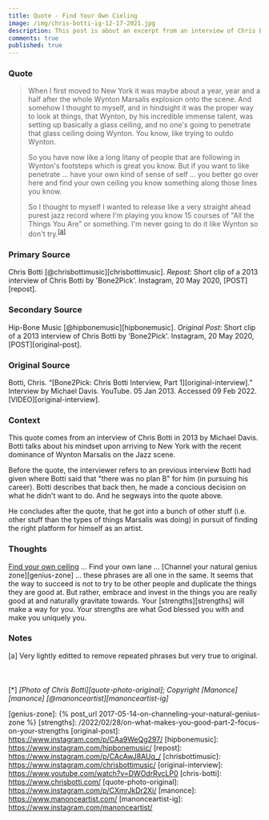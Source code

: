 ```yaml
---
title: Quote - Find Your Own Cieling
image: /img/chris-botti-ig-12-17-2021.jpg
description: This post is about an excerpt from an interview of Chris Botti in 2013 by Michael Davis.  Botti talks about his mindset upon arriving to New York with the recent dominance of Wynton Marsalis on the Jazz scene.
comments: true
published: true
---
```


### Quote
> When I first moved to New York it was maybe about a year, year and a half after the whole Wynton Marsalis explosion onto the scene.  And somehow I thought to myself, and in hindsight it was the proper way to look at things, that Wynton, by his incredible immense talent, was setting up basically a glass ceiling, and no one's going to penetrate that glass ceiling doing Wynton.  You know, like trying to outdo Wynton.   
>
> So you have now like a long litany of people that are following in Wynton's footsteps which is great you know.  But if you want to like penetrate ... have your own kind of sense of self ... you better go over here and find your own ceiling you know something along those lines you know.  
> 
> So I thought to myself I wanted to release like a very straight ahead purest jazz record where I'm playing you know 15 courses of "All the Things You Are" or something. I'm never going to do it like Wynton so don't try.<sup>[[a]](#transcription-disclaimer)</sup>


### Primary Source 
Chris Botti [@chrisbottimusic][chrisbottimusic]. *Repost*: Short clip of a 2013 interview of Chris Botti by 'Bone2Pick'. Instagram, 20 May 2020, [POST][repost].

### Secondary Source 
Hip-Bone Music [@hipbonemusic][hipbonemusic]. *Original Post*: Short clip of a 2013 interview of Chris Botti by 'Bone2Pick'. Instagram, 20 May 2020, [POST][original-post].

### Original Source 
Botti, Chris. “[Bone2Pick: Chris Botti Interview, Part 1][original-interview].” Interview by Michael Davis. YouTube. 05 Jan 2013. Accessed 09 Feb 2022. [VIDEO][original-interview].

### Context 
This quote comes from an interview of Chris Botti in 2013 by Michael Davis.  Botti talks about his mindset upon arriving to New York with the recent dominance of Wynton Marsalis on the Jazz scene.

Before the quote, the interviewer refers to an previous interview Botti had given where Botti said that "there was no plan B" for him (in pursuing his career).  Botti describes that back then, he made a concious decision on what he didn't want to do.  And he segways into the quote above.

He concludes after the quote, that he got into a bunch of other stuff (i.e. other stuff than the types of things Marsalis was doing) in pursuit of finding the right platform for himself as an artist.  

### Thoughts
[Find your own ceiling](#quote) ... Find your own lane ... [Channel your natural genius zone][genius-zone] ... these phrases are all one in the same.  It seems that the way to succeed is not to try to be other people and duplicate the things they are good at.  But rather, embrace and invest in the things you are really good at and naturally gravitate towards.  Your [strengths][strengths] will make a way for you.  Your strengths are what God blessed you with and make you uniquely you.


### Notes
[<a name="transcription-disclaimer">a</a>] Very lightly editted to remove repeated phrases but very true to original.
<br/><br/><br/><br/>
[<a name="quote-photo">\*</a>] *[Photo of Chris Botti][quote-photo-original]; Copyright [Manonce][manonce] [@manonceartist][manonceartist-ig]*


[genius-zone]: {% post_url 2017-05-14-on-channeling-your-natural-genius-zone %}
[strengths]: /2022/02/28/on-what-makes-you-good-part-2-focus-on-your-strengths
[original-post]: https://www.instagram.com/p/CAa9WeQg297/
[hipbonemusic]: https://www.instagram.com/hipbonemusic/
[repost]: https://www.instagram.com/p/CAcAwJ8AUq_/
[chrisbottimusic]: https://www.instagram.com/chrisbottimusic/ 
[original-interview]: https://www.youtube.com/watch?v=DWOdrRvcLP0
[chris-botti]: https://www.chrisbotti.com/
[quote-photo-original]: https://www.instagram.com/p/CXmrJkDr2Xi/
[manonce]: https://www.manonceartist.com/
[manonceartist-ig]: https://www.instagram.com/manonceartist/
